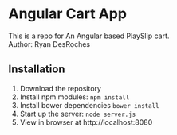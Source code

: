 # Angular Cart App
This is a repo for An Angular based PlaySlip cart.  
Author:  Ryan DesRoches

## Installation
1. Download the repository
2. Install npm modules: `npm install`
3. Install bower dependencies `bower install`
4. Start up the server: `node server.js`
5. View in browser at http://localhost:8080

